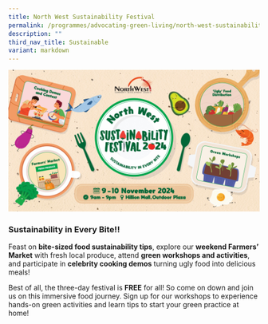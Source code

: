 ```yaml
---
title: North West Sustainability Festival
permalink: /programmes/advocating-green-living/north-west-sustainability-festival/
description: ""
third_nav_title: Sustainable
variant: markdown
---
```

![](/images/Picture2.jpg)

### **Sustainability in Every Bite!**!

Feast on **bite-sized food sustainability tips**, explore our **weekend Farmers’ Market** with fresh local produce, attend **green workshops and activities**, and participate in **celebrity cooking demos** turning ugly food into delicious meals!

Best of all, the three-day festival is **FREE** for all! So come on down and join us on this immersive food journey. Sign up for our workshops to experience hands-on green activities and learn tips to start your green practice at home!